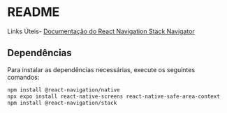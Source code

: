 # README
Links Úteis- [Documentação do React Navigation Stack Navigator](https://reactnavigation.org/docs/stack-navigator)

## Dependências

Para instalar as dependências necessárias, execute os seguintes comandos:

```bash
npm install @react-navigation/native
npx expo install react-native-screens react-native-safe-area-context
npm install @react-navigation/stack
```